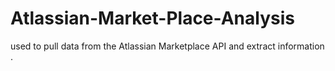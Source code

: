# Atlassian-Market-Place-Analysis
 used to pull data from the Atlassian Marketplace API and extract information . 
